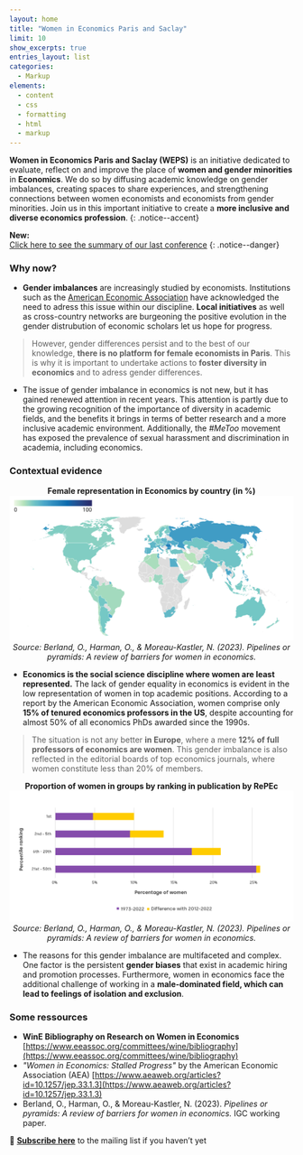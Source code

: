 ```yaml
---
layout: home
title: "Women in Economics Paris and Saclay"
limit: 10
show_excerpts: true
entries_layout: list
categories:
  - Markup
elements:
  - content
  - css
  - formatting
  - html
  - markup  
---
```



 **Women in Economics Paris and Saclay (WEPS)** is an initiative dedicated to evaluate, reflect on and improve the place of **women and gender minorities** in **Economics**. We do so by diffusing academic knowledge on gender imbalances, creating spaces to share experiences, and strengthening connections between women economists and economists from gender minorities. Join us in this important initiative to create a **more inclusive and diverse economics profession**.
{: .notice--accent}

**New:**  
[Click here to see the summary of our last conference](https://weps-womeninecon.github.io/Webpage/event_may_16_2023/)
{: .notice--danger}
 
 
### Why now? 
 
  * **Gender imbalances** are increasingly studied by economists. Institutions such as the [American Economic Association](https://www.aeaweb.org/about-aea/committees/cswep) have acknowledged the need to adress this issue within our discipline. **Local initiatives** as well as cross-country networks are burgeoning the positive evolution in the gender distrubution of economic scholars let us hope for progress. 


> However, gender differences persist and to the best of our knowledge, **there is no platform for female economists in Paris**. This is why it is important to undertake actions to **foster diversity in economics** and to adress gender differences. 


  * The issue of gender imbalance in economics is not new, but it has gained renewed attention in recent years. This attention is partly due to the growing recognition of the importance of diversity in academic fields, and the benefits it brings in terms of better research and a more inclusive academic environment. Additionally, the *#MeToo* movement has exposed the prevalence of sexual harassment and discrimination in academia, including economics.

### Contextual evidence


<p align="center">
  <strong>Female representation in Economics by country (in %)</strong>
  <img src="assets/map.png" alt="Map">
  <br>
  <em> Source: Berland, O., Harman, O., & Moreau-Kastler, N. (2023). Pipelines or pyramids: A review of barriers for women in economics.</em>
</p>

  * **Economics is the social science discipline where women are least represented.** The lack of gender equality in economics is evident in the low representation of women in top academic positions. According to a report by the American Economic Association, women comprise only **15% of tenured economics professors in the US**, despite accounting for almost 50% of all economics PhDs awarded since the 1990s. 

> The situation is not any better **in Europe**, where a mere **12% of full professors of economics are women**. This gender imbalance is also reflected in the editorial boards of top economics journals, where women constitute less than 20% of members.

<p align="center">
 <strong>Proportion of women in groups by ranking in publication by RePEc</strong>
    <br>
  <img src="assets/graph.png" alt="graph">
  <br>
  <em> Source:  Berland, O., Harman, O., & Moreau-Kastler, N. (2023). Pipelines or pyramids: A review of barriers for women in economics.</em> 
</p>

  * The reasons for this gender imbalance are multifaceted and complex. One factor is the persistent **gender biases** that exist in academic hiring and promotion processes. Furthermore, women in economics face the additional challenge of working in a **male-dominated field, which can lead to feelings of isolation and exclusion**.

### Some ressources

  - **WinE Bibliography on Research on Women in Economics** [https://www.eeassoc.org/committees/wine/bibliography](https://www.eeassoc.org/committees/wine/bibliography)
  - *"Women in Economics: Stalled Progress"* by the American Economic Association (AEA) [https://www.aeaweb.org/articles?id=10.1257/jep.33.1.3](https://www.aeaweb.org/articles?id=10.1257/jep.33.1.3)
  - Berland, O., Harman, O., & Moreau-Kastler, N. (2023). *Pipelines or pyramids: A review of barriers for women in economics.* IGC working paper.


🔔 **[Subscribe here](https://docs.google.com/forms/d/e/1FAIpQLSeGiRvHdq-_eL7PFWXI0oLYUMBkaFyGqTRAAOTwU-b3aM3PBg/viewform)** to the mailing list if you haven’t yet

 


